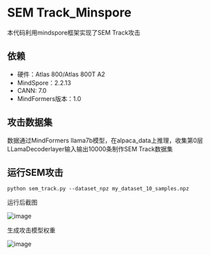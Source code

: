 # SEM Track_Minspore
本代码利用mindspore框架实现了SEM Track攻击

## 依赖
* 硬件：Atlas 800/Atlas 800T A2
* MindSpore：2.2.13
* CANN: 7.0
* MindFormers版本：1.0

## 攻击数据集
  数据通过MindFormers llama7b模型，在alpaca_data上推理，收集第0层LLamaDecoderlayer输入输出10000条制作SEM Track数据集

## 运行SEM攻击

```
python sem_track.py --dataset_npz my_dataset_10_samples.npz
```
运行后截图

![image](https://github.com/user-attachments/assets/faa1b0a0-0ae2-4ca7-8700-0d20f1789331)

生成攻击模型权重

![image](https://github.com/user-attachments/assets/5d9398ad-c36d-4fb9-9445-b36271671270)

